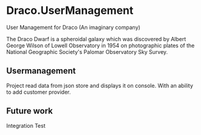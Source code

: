 # Draco.UserManagement
User Management for Draco (An imaginary company)

The Draco Dwarf is a spheroidal galaxy which was discovered by Albert George Wilson of Lowell Observatory in 1954 on photographic plates of the National Geographic Society's Palomar Observatory Sky Survey.

## Usermanagement

Project read data from json store and displays it on console. With an ability to add customer provider.

## Future work

Integration Test
